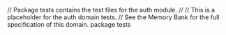 // Package tests contains the test files for the auth module.
//
// This is a placeholder for the auth domain tests.
// See the Memory Bank for the full specification of this domain.
package tests